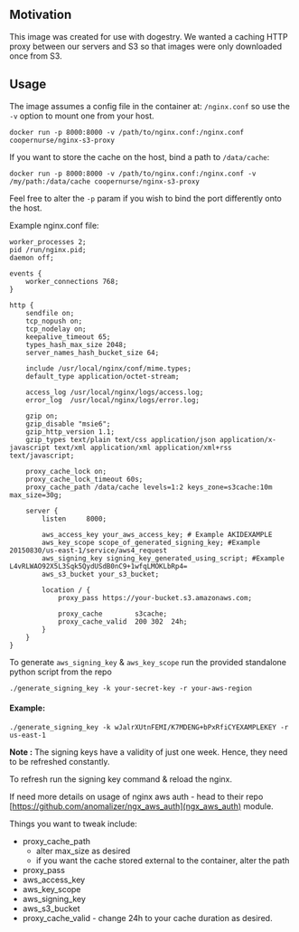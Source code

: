 
## Motivation

This image was created for use with dogestry. We wanted a caching HTTP proxy between our
servers and S3 so that images were only downloaded once from S3.

## Usage

The image assumes a config file in the container at: `/nginx.conf` so use the `-v` option to
mount one from your host.


```
docker run -p 8000:8000 -v /path/to/nginx.conf:/nginx.conf coopernurse/nginx-s3-proxy
```

If you want to store the cache on the host, bind a path to `/data/cache`:

```
docker run -p 8000:8000 -v /path/to/nginx.conf:/nginx.conf -v /my/path:/data/cache coopernurse/nginx-s3-proxy
```

Feel free to alter the `-p` param if you wish to bind the port differently onto the host.


Example nginx.conf file:

```
worker_processes 2;
pid /run/nginx.pid;
daemon off;

events {
	worker_connections 768;
}

http {
	sendfile on;
	tcp_nopush on;
	tcp_nodelay on;
	keepalive_timeout 65;
	types_hash_max_size 2048;
	server_names_hash_bucket_size 64;

	include /usr/local/nginx/conf/mime.types;
	default_type application/octet-stream;

	access_log /usr/local/nginx/logs/access.log;
	error_log  /usr/local/nginx/logs/error.log;

	gzip on;
	gzip_disable "msie6";
	gzip_http_version 1.1;
	gzip_types text/plain text/css application/json application/x-javascript text/xml application/xml application/xml+rss text/javascript;

    proxy_cache_lock on;
    proxy_cache_lock_timeout 60s;
    proxy_cache_path /data/cache levels=1:2 keys_zone=s3cache:10m max_size=30g;

    server {
        listen     8000;

        aws_access_key your_aws_access_key; # Example AKIDEXAMPLE
        aws_key_scope scope_of_generated_signing_key; #Example 20150830/us-east-1/service/aws4_request
        aws_signing_key signing_key_generated_using_script; #Example L4vRLWAO92X5L3Sqk5QydUSdB0nC9+1wfqLMOKLbRp4=
        aws_s3_bucket your_s3_bucket;

        location / {
            proxy_pass https://your-bucket.s3.amazonaws.com;

            proxy_cache        s3cache;
            proxy_cache_valid  200 302  24h;
        }
    }
}
```

To generate `aws_signing_key` & `aws_key_scope` run the provided standalone python script from the repo

```
./generate_signing_key -k your-secret-key -r your-aws-region
```

#### Example:
```
./generate_signing_key -k wJalrXUtnFEMI/K7MDENG+bPxRfiCYEXAMPLEKEY -r us-east-1
```

**Note :** The signing keys have a validity of just one week. Hence, they need to be refreshed constantly.

To refresh run the signing key command & reload the nginx.

If need more details on usage of nginx aws auth - head to their repo [https://github.com/anomalizer/ngx_aws_auth](ngx_aws_auth) module.


Things you want to tweak include:

* proxy_cache_path
  * alter max_size as desired
  * if you want the cache stored external to the container, alter the path
* proxy_pass
* aws_access_key
* aws_key_scope
* aws_signing_key
* aws_s3_bucket
* proxy_cache_valid - change 24h to your cache duration as desired.


